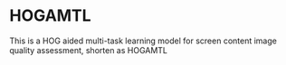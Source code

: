 # HOGAMTL
This is a HOG aided multi-task learning model for screen content image quality assessment, shorten as HOGAMTL
